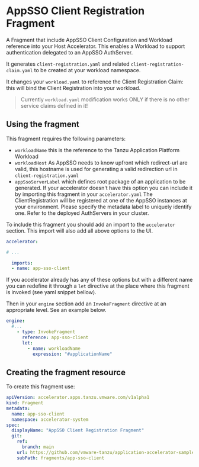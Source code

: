 # AppSSO Client Registration Fragment

A Fragment that include AppSSO Client Configuration and Workload reference into your Host Accelerator. This enables
a Workload to support authentication delegated to an AppSSO AuthServer.

It generates `client-registration.yaml` and related `client-registration-claim.yaml` to be created at your workload namespace.

It changes your `workload.yaml` to reference the Client Registration Claim: this will bind the Client Registration into your workload.

> Currently `workload.yaml` modification works ONLY if there is no other service claims defined in it!

## Using the fragment

This fragment requires the following parameters:
- `workloadName`
  this is the reference to the Tanzu Application Platform Workload
- `workloadHost`
  As AppSSO needs to know upfront which redirect-url are valid, this hostname is used for generating a valid redirection url in `client-registration.yaml`
- `appSsoServerLabel` which defines root package of an application to be generated. If your accelerator doesn't have this option you can include it by importing this fragment in your `accelerator.yaml`
  The ClientRegistration will be registered at one of the AppSSO instances at your environment. Please specify the metadata label to uniquely identify one. Refer to the deployed AuthServers in your cluster.

To include this fragment you should add an import to the `accelerator` section. This import will also add all above options to the UI.

```yaml
accelerator:

# ...

  imports:
  - name: app-sso-client
```

If you accelerator already has any of these options but with a different name you can redefine it through a `let` directive
at the place where this fragment is invoked (see yaml snippet bellow).

Then in your `engine` section add an `InvokeFragment` directive at an appropriate level. See an example below.

```yaml
engine:
  #...
    - type: InvokeFragment
      reference: app-sso-client
      let:
        - name: workloadName
          expression: "#applicationName"
```

## Creating the fragment resource

To create this fragment use:

```yaml
apiVersion: accelerator.apps.tanzu.vmware.com/v1alpha1
kind: Fragment
metadata:
  name: app-sso-client
  namespace: accelerator-system
spec:
  displayName: "AppSSO Client Registration Fragment"
  git:
    ref:
      branch: main
    url: https://github.com/vmware-tanzu/application-accelerator-samples.git
    subPath: fragments/app-sso-client
```

